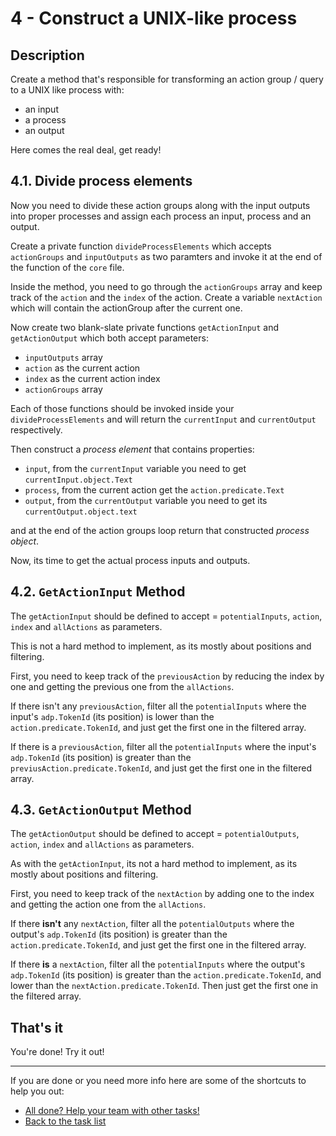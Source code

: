 # 4 - Construct a UNIX-like process

## Description

Create a method that's responsible for transforming an action group / query to a UNIX like process with:

- an input
- a process
- an output

Here comes the real deal, get ready!

## 4.1. Divide process elements

Now you need to divide these action groups along with the input outputs into proper processes and assign each process an input, process and an output.

Create a private function `divideProcessElements` which accepts `actionGroups` and `inputOutputs` as two paramters and invoke it at the end of the function of the `core` file.

Inside the method, you need to go through the `actionGroups` array and keep track of the `action` and the `index` of the action. Create a variable `nextAction` which will contain the actionGroup after the current one.

Now create two blank-slate private functions `getActionInput` and `getActionOutput` which both accept parameters:

- `inputOutputs` array
- `action` as the current action
- `index` as the current action index
- `actionGroups` array

Each of those functions should be invoked inside your `divideProcessElements` and will return the `currentInput` and `currentOutput` respectively.

Then construct a *process element* that contains properties:

- `input`, from the `currentInput` variable you need to get `currentInput.object.Text`
- `process`, from the current action get the `action.predicate.Text`
- `output`, from the `currentOutput` variable you need to get its `currentOutput.object.text`

and at the end of the action groups loop return that constructed *process object*.

Now, its time to get the actual process inputs and outputs.

## 4.2. `GetActionInput` Method

The `getActionInput` should be defined to accept = `potentialInputs`, `action`, `index` and `allActions` as parameters.

This is not a hard method to implement, as its mostly about positions and filtering.

First, you need to keep track of the `previousAction` by reducing the index by one and getting the previous one from the `allActions`.

If there isn't any `previousAction`, filter all the `potentialInputs` where the input's `adp.TokenId` (its position) is lower than the `action.predicate.TokenId`, and just get the first one in the filtered array.

If there is a `previousAction`, filter all the `potentialInputs` where the input's `adp.TokenId` (its position) is greater than the `previusAction.predicate.TokenId`, and just get the first one in the filtered array.

## 4.3. `GetActionOutput` Method

The `getActionOutput` should be defined to accept = `potentialOutputs`, `action`, `index` and `allActions` as parameters.

As with the `getActionInput`, its not a hard method to implement, as its mostly about positions and filtering.

First, you need to keep track of the `nextAction` by adding one to the index and getting the action one from the `allActions`.

If there **isn't** any `nextAction`, filter all the `potentialOutputs` where the output's `adp.TokenId` (its position) is greater than the `action.predicate.TokenId`, and just get the first one in the filtered array.

If there **is** a `nextAction`, filter all the `potentialInputs` where the output's `adp.TokenId` (its position) is greater than the `action.predicate.TokenId`, and lower than the `nextAction.predicate.TokenId`. Then just get the first one in the filtered array.

## That's it

You're done! Try it out!

----

If you are done or you need more info here are some of the shortcuts to help you out:

- [All done? Help your team with other tasks!](../../)
- [Back to the task list](../)